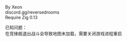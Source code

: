 By Xeon<br>
discord.gg/reversedrooms<br>
Require Zig 0.13<br>

已知问题：<br>
在竞锋舰退出战斗会导致地图未加载，需要关闭游戏进程重启
